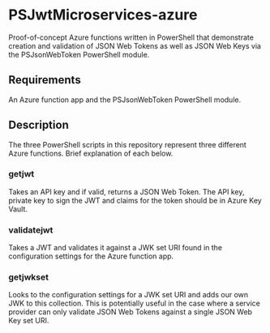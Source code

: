 # PSJwtMicroservices-azure
Proof-of-concept Azure functions written in PowerShell that demonstrate creation and validation of JSON Web Tokens as well as JSON Web Keys via the PSJsonWebToken PowerShell module.

## Requirements
An Azure function app and the PSJsonWebToken PowerShell module.

## Description
The three PowerShell scripts in this repository represent three different Azure functions. Brief explanation of each below.

### getjwt
Takes an API key and if valid, returns a JSON Web Token. The API key, private key to sign the JWT and claims for the token should be in Azure Key Vault. 

### validatejwt
Takes a JWT and validates it against a JWK set URI found in the configuration settings for the Azure function app.

### getjwkset
Looks to the configuration settings for a JWK set URI and adds our own JWK to this collection. This is potentially useful in the case where a service provider can only validate JSON Web Tokens against a single JSON Web Key set URI.
